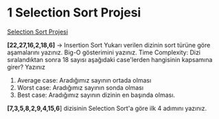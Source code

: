 # 1 Selection Sort Projesi

[Selection Sort Projesi](https://github.com/EvrenCILGIN/patika-Veri-Yap-lar--ve-Algoritmalar/blob/main/Selection%20Sort%20Projesi/Selection-Sort-Projesi.md#big-o-de%C4%9Feri--on)

**[22,27,16,2,18,6]**  -> Insertion Sort
Yukarı verilen dizinin sort türüne göre aşamalarını yazınız.
Big-O gösterimini yazınız.
Time Complexity: Dizi sıralandıktan sonra 18 sayısı aşağıdaki case'lerden hangisinin kapsamına girer? Yazınız
1.  Average case: Aradığımız sayının ortada olması
2.  Worst case: Aradığımız sayının sonda olması
3.  Best case: Aradığımız sayının dizinin en başında olması.

**[7,3,5,8,2,9,4,15,6**] dizisinin Selection Sort'a göre ilk 4 adımını yazınız.
